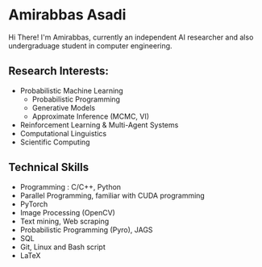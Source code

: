 # Amirabbas Asadi
Hi There! I'm Amirabbas, currently an independent AI researcher and also undergraduage student in computer engineering.
## Research Interests:
- Probabilistic Machine Learning
  - Probabilistic Programming
  - Generative Models
  - Approximate Inference (MCMC, VI)
- Reinforcement Learning & Multi-Agent Systems
- Computational Linguistics
- Scientific Computing

## Technical Skills
- Programming : C/C++, Python
- Parallel Programming, familiar with CUDA programming
- PyTorch
- Image Processing (OpenCV)
- Text mining, Web scraping
- Probabilistic Programming (Pyro), JAGS
- SQL
- Git, Linux and Bash script
- LaTeX
<!--
**amirabbasasadi/amirabbasasadi** is a ✨ _special_ ✨ repository because its `README.md` (this file) appears on your GitHub profile.

Here are some ideas to get you started:

- 🔭 I’m currently working on ...
- 🌱 I’m currently learning ...
- 👯 I’m looking to collaborate on ...
- 🤔 I’m looking for help with ...
- 💬 Ask me about ...
- 📫 How to reach me: ...
- 😄 Pronouns: ...
- ⚡ Fun fact: ...
-->
